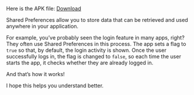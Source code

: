 Here is the APK file: [Download](https://drive.google.com/file/d/1WhgG0Z_8R66qX-0SfskeqS03cYooDdDm/view?usp=sharing)

Shared Preferences allow you to store data that can be retrieved and used anywhere in your application. 

For example, you’ve probably seen the login feature in many apps, right? They often use Shared Preferences in this process. The app sets a flag to `true` so that, by default, the login activity is shown. Once the user successfully logs in, the flag is changed to `false`, so each time the user starts the app, it checks whether they are already logged in.

And that’s how it works!

I hope this helps you understand better.
